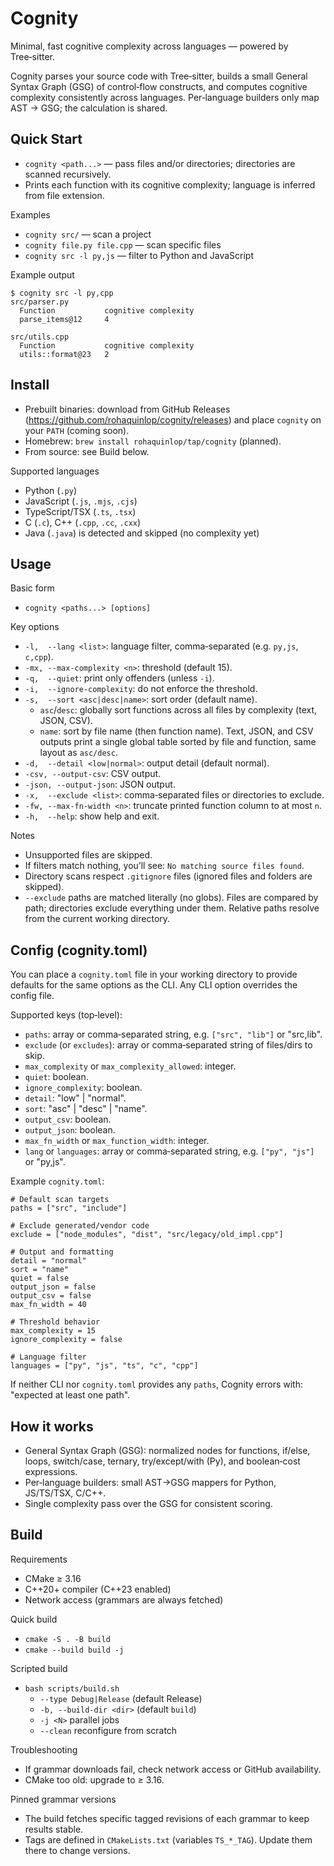 # Cognity

Minimal, fast cognitive complexity across languages — powered by Tree‑sitter.

Cognity parses your source code with Tree‑sitter, builds a small General Syntax Graph (GSG) of control‑flow constructs, and computes cognitive complexity consistently across languages. Per‑language builders only map AST → GSG; the calculation is shared.

## Quick Start

- `cognity <path...>` — pass files and/or directories; directories are scanned recursively.
- Prints each function with its cognitive complexity; language is inferred from file extension.

Examples
- `cognity src/` — scan a project
- `cognity file.py file.cpp` — scan specific files
- `cognity src -l py,js` — filter to Python and JavaScript

Example output
```
$ cognity src -l py,cpp
src/parser.py
  Function           cognitive complexity
  parse_items@12     4

src/utils.cpp
  Function           cognitive complexity
  utils::format@23   2
```

## Install

- Prebuilt binaries: download from GitHub Releases (https://github.com/rohaquinlop/cognity/releases) and place `cognity` on your `PATH` (coming soon).
- Homebrew: `brew install rohaquinlop/tap/cognity` (planned).
- From source: see Build below.

Supported languages
- Python (`.py`)
- JavaScript (`.js`, `.mjs`, `.cjs`)
- TypeScript/TSX (`.ts`, `.tsx`)
- C (`.c`), C++ (`.cpp`, `.cc`, `.cxx`)
- Java (`.java`) is detected and skipped (no complexity yet)

## Usage

Basic form
- `cognity <paths...> [options]`

Key options
- `-l,  --lang <list>`: language filter, comma‑separated (e.g. `py,js`, `c,cpp`).
- `-mx, --max-complexity <n>`: threshold (default 15).
- `-q,  --quiet`: print only offenders (unless `-i`).
- `-i,  --ignore-complexity`: do not enforce the threshold.
- `-s,  --sort <asc|desc|name>`: sort order (default name).
  - `asc`/`desc`: globally sort functions across all files by complexity (text, JSON, CSV).
  - `name`: sort by file name (then function name). Text, JSON, and CSV outputs print a single global table sorted by file and function, same layout as `asc/desc`.
- `-d,  --detail <low|normal>`: output detail (default normal).
- `-csv, --output-csv`: CSV output.
- `-json, --output-json`: JSON output.
- `-x,  --exclude <list>`: comma‑separated files or directories to exclude.
- `-fw, --max-fn-width <n>`: truncate printed function column to at most `n`.
- `-h,  --help`: show help and exit.

Notes
- Unsupported files are skipped.
- If filters match nothing, you’ll see: `No matching source files found`.
- Directory scans respect `.gitignore` files (ignored files and folders are skipped).
- `--exclude` paths are matched literally (no globs). Files are compared by path; directories exclude everything under them. Relative paths resolve from the current working directory.

## Config (cognity.toml)

You can place a `cognity.toml` file in your working directory to provide defaults for the same options as the CLI. Any CLI option overrides the config file.

Supported keys (top‑level):
- `paths`: array or comma‑separated string, e.g. `["src", "lib"]` or "src,lib".
- `exclude` (or `excludes`): array or comma‑separated string of files/dirs to skip.
- `max_complexity` or `max_complexity_allowed`: integer.
- `quiet`: boolean.
- `ignore_complexity`: boolean.
- `detail`: "low" | "normal".
- `sort`: "asc" | "desc" | "name".
- `output_csv`: boolean.
- `output_json`: boolean.
- `max_fn_width` or `max_function_width`: integer.
- `lang` or `languages`: array or comma‑separated string, e.g. `["py", "js"]` or "py,js".

Example `cognity.toml`:
```
# Default scan targets
paths = ["src", "include"]

# Exclude generated/vendor code
exclude = ["node_modules", "dist", "src/legacy/old_impl.cpp"]

# Output and formatting
detail = "normal"
sort = "name"
quiet = false
output_json = false
output_csv = false
max_fn_width = 40

# Threshold behavior
max_complexity = 15
ignore_complexity = false

# Language filter
languages = ["py", "js", "ts", "c", "cpp"]
```

If neither CLI nor `cognity.toml` provides any `paths`, Cognity errors with: "expected at least one path".

## How it works

- General Syntax Graph (GSG): normalized nodes for functions, if/else, loops, switch/case, ternary, try/except/with (Py), and boolean‑cost expressions.
- Per‑language builders: small AST→GSG mappers for Python, JS/TS/TSX, C/C++.
- Single complexity pass over the GSG for consistent scoring.

## Build

Requirements
- CMake ≥ 3.16
- C++20+ compiler (C++23 enabled)
- Network access (grammars are always fetched)

Quick build
- `cmake -S . -B build`
- `cmake --build build -j`

Scripted build
- `bash scripts/build.sh`
  - `--type Debug|Release` (default Release)
  - `-b, --build-dir <dir>` (default `build`)
  - `-j <N>` parallel jobs
  - `--clean` reconfigure from scratch

Troubleshooting
- If grammar downloads fail, check network access or GitHub availability.
- CMake too old: upgrade to ≥ 3.16.

Pinned grammar versions
- The build fetches specific tagged revisions of each grammar to keep results stable.
- Tags are defined in `CMakeLists.txt` (variables `TS_*_TAG`). Update them there to change versions.
